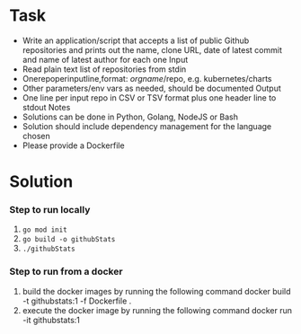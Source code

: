 # Task
 - Write an application/script that accepts a list of public Github repositories and prints out the name, clone URL, date of latest commit and name of latest author for each one
Input
 - Read plain text list of repositories from  stdin
 - Onerepoperinputline,format: $orgname/$repo, e.g. kubernetes/charts
 - Other parameters/env vars as needed, should be documented
Output
 - One line per input repo in CSV or TSV format plus one header line to  stdout
Notes
 - Solutions can be done in Python, Golang, NodeJS or Bash
 - Solution should include dependency management for the language chosen
 - Please provide a Dockerfile


# Solution
### Step to run locally
1. `go mod init`
2. `go build -o githubStats`
3. `./githubStats`

### Step to run from a docker
1. build the docker images by running the following command
docker build -t githubstats:1 -f Dockerfile .
2. execute the docker image by running the following command
docker run -it githubstats:1
